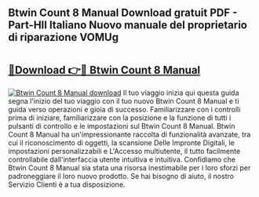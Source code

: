 ## Btwin Count 8 Manual Download gratuit PDF - Part-HIl Italiano Nuovo manuale del proprietario di riparazione VOMUg

# <h2><a href="http://dfcjk5p.blite.top/?on=Btwin+Count+8+Manual">🔗Download 👉🔴 Btwin Count 8 Manual</a></h2>

[![Btwin Count 8 Manual download](https://i.imgur.com/lujVjoI.png)](http://dfcjk5p.blite.top/?on=Btwin+Count+8+Manual)
Il tuo viaggio inizia qui questa guida segna l'inizio del tuo viaggio con il tuo nuovo Btwin Count 8 Manual e ti guida verso operazioni e gioia di successo. Familiarizzare con i controlli prima di iniziare, familiarizzare con la posizione e la funzione di tutti i pulsanti di controllo e le impostazioni sul Btwin Count 8 Manual. Btwin Count 8 Manual ha un'impressionante raccolta di funzionalità avanzate, tra cui il riconoscimento di oggetti, la scansione Delle Impronte Digitali, le impostazioni personalizzabili e L'Accesso multiutente, il tutto facilmente controllabile dall'interfaccia utente intuitiva e intuitiva. Confidiamo che Btwin Count 8 Manual sia stata una risorsa inestimabile per i loro sforzi per padroneggiare il loro nuovo prodotto. Se hai bisogno di aiuto, il nostro Servizio Clienti è a tua disposizione.
